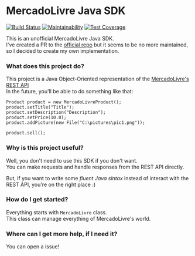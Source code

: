 # MercadoLivre Java SDK

[![Build Status](https://travis-ci.org/igorventurelli/mercadolivre-java-sdk.svg?branch=master)](https://travis-ci.org/igorventurelli/mercadolivre-java-sdk) [![Maintainability](https://api.codeclimate.com/v1/badges/fdae62416424a7dc7d02/maintainability)](https://codeclimate.com/github/igorventurelli/mercadolivre-java-sdk/maintainability) [![Test Coverage](https://api.codeclimate.com/v1/badges/fdae62416424a7dc7d02/test_coverage)](https://codeclimate.com/github/igorventurelli/mercadolivre-java-sdk/test_coverage)

This is an unofficial MercadoLivre Java SDK.  
I've created a PR to the [official repo](https://github.com/mercadolibre/java-sdk) but it seems to be no more maintained, so I decided to create my own implementation.

### What does this project do?

This project is a Java Object-Oriented representation of the [MercadoLivre's REST API](http://developers.mercadolibre.com/)  
In the future, you'll be able to do something like that:

    Product product = new MercadoLivreProduct();
    product.setTitle("Title");
    product.setDescription("Description");
    product.setPrice(10.0);
    product.addPicture(new File("C:\pictures\pic1.png"));

    product.sell();

### Why is this project useful?

Well, you don't need to use this SDK if you don't want.  
You can make requests and handle responses from the REST API directly.

But, if you want to write some _fluent Java sintax_ instead of interact with the REST API, you're on the right place :)

### How do I get started?

Everything starts with `MercadoLivre` class.  
This class can manage everything of MercadoLivre's world.

### Where can I get more help, if I need it?

You can open a issue!